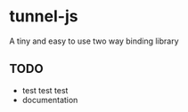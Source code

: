 tunnel-js
=========

A tiny and easy to use two way binding library


## TODO 
* test test test
* documentation